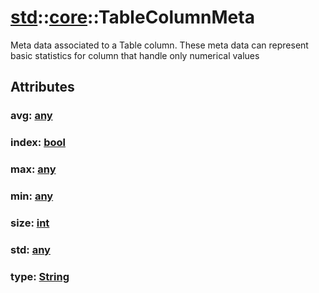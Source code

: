 # [std](/libs/std/)::[core](/libs/std/core/)::TableColumnMeta

Meta data associated to a Table column.
These meta data can represent basic statistics for column that handle only numerical values

## Attributes

### avg:&nbsp;[any](/libs/std/core/type.any.md)

### index:&nbsp;[bool](/libs/std/core/type.bool.md)

### max:&nbsp;[any](/libs/std/core/type.any.md)

### min:&nbsp;[any](/libs/std/core/type.any.md)

### size:&nbsp;[int](/libs/std/core/type.int.md)

### std:&nbsp;[any](/libs/std/core/type.any.md)

### type:&nbsp;[String](/libs/std/core/type.String.md)
